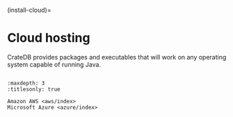 (install-cloud)=

# Cloud hosting

CrateDB provides packages and executables that will work on any operating
system capable of running Java.

```{rubric} Table of contents
```

```{toctree}
:maxdepth: 3
:titlesonly: true

Amazon AWS <aws/index>
Microsoft Azure <azure/index>
```
